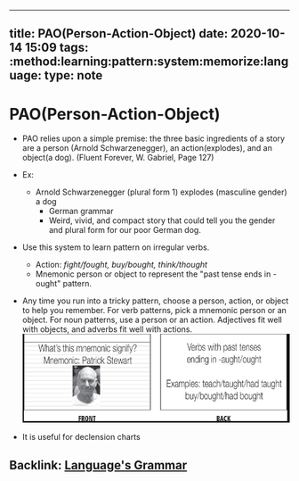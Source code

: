 
---
title: PAO(Person-Action-Object)
date: 2020-10-14 15:09
tags: :method:learning:pattern:system:memorize:language:
type: note
---

# PAO(Person-Action-Object) #

* PAO relies upon a simple premise: the three basic ingredients of a story are a person (Arnold Schwarzenegger), an
  action(explodes), and an object(a dog). (Fluent Forever, W. Gabriel, Page 127)
* Ex:
  * Arnold Schwarzenegger (plural form 1) explodes (masculine gender) a dog
    * German grammar
    * Weird, vivid, and compact story that could tell you the gender and plural form for our poor German dog.
* Use this system to learn pattern on irregular verbs.
  * Action: *fight/fought, buy/bought, think/thought*
  * Mnemonic person or object to represent the "past tense ends in -ought"  pattern.
* Any time you run into a tricky pattern, choose a person, action, or object to help you remember. For verb patterns,
  pick a mnemonic person or an object. For noun patterns, use a person or an action. Adjectives fit well with objects,
  and adverbs fit well with actions.
![image](./images/fluent_forever/patrick.png)

* It is useful for declension charts

Backlink: [Language's Grammar](20201013010729-language_grammar.md)
----

